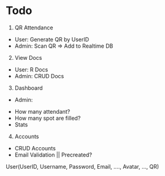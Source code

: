 # Todo

1. QR Attendance

- User: Generate QR by UserID
- Admin: Scan QR => Add to Realtime DB

2. View Docs

- User: R Docs
- Admin: CRUD Docs

3. Dashboard

- Admin:

* How many attendant?
* How many spot are filled?
* Stats

4. Accounts

- CRUD Accounts
- Email Validation || Precreated?

<!-- Tables -->

User(UserID, Username, Password, Email, ...., Avatar, ..., QR)
